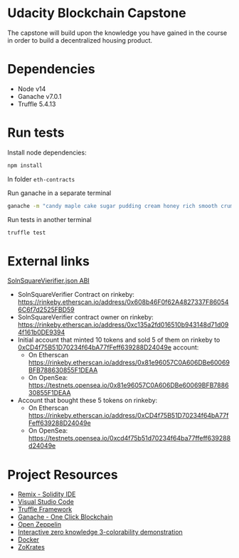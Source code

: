 # Udacity Blockchain Capstone

The capstone will build upon the knowledge you have gained in the course in order to build a decentralized housing product. 

# Dependencies

- Node v14
- Ganache v7.0.1
- Truffle 5.4.13

# Run tests 

Install node dependencies:
```sh
npm install
```

In folder `eth-contracts`

Run ganache in a separate terminal
```sh
ganache -m "candy maple cake sugar pudding cream honey rich smooth crumble sweet treat" -a 100
```

Run tests in another terminal
```sh
truffle test
```

# External links

[SolnSquareVierifier.json ABI](eth-contracts/SolnSquareVerifier.json)

- SolnSquareVerifier Contract on rinkeby: https://rinkeby.etherscan.io/address/0x608b46F0f62A4827337F860546C6f7d2525FBD59
- SolnSquareVerifier contract owner on rinkeby: https://rinkeby.etherscan.io/address/0xc135a2fd016510b943148d71d094f161b0DE9394
- Initial account that minted 10 tokens and sold 5 of them on rinkeby to [0xCD4f75B51D70234f64bA77fFeff639288D24049e](https://testnetsopensea.io/0xcd4f75b51d70234f64ba77ffeff639288d24049e) account:
  - On Etherscan https://rinkeby.etherscan.io/address/0x81e96057C0A606DBe60069BFB788630855F1DEAA
  - On OpenSea: https://testnets.opensea.io/0x81e96057C0A606DBe60069BFB788630855F1DEAA
- Account that bought these 5 tokens on rinkeby:
  - On Etherscan https://rinkeby.etherscan.io/address/0xCD4f75B51D70234f64bA77fFeff639288D24049e
  - On OpenSea: https://testnets.opensea.io/0xcd4f75b51d70234f64ba77ffeff639288d24049e

# Project Resources

* [Remix - Solidity IDE](https://remix.ethereum.org/)
* [Visual Studio Code](https://code.visualstudio.com/)
* [Truffle Framework](https://truffleframework.com/)
* [Ganache - One Click Blockchain](https://truffleframework.com/ganache)
* [Open Zeppelin ](https://openzeppelin.org/)
* [Interactive zero knowledge 3-colorability demonstration](http://web.mit.edu/~ezyang/Public/graph/svg.html)
* [Docker](https://docs.docker.com/install/)
* [ZoKrates](https://github.com/Zokrates/ZoKrates)
